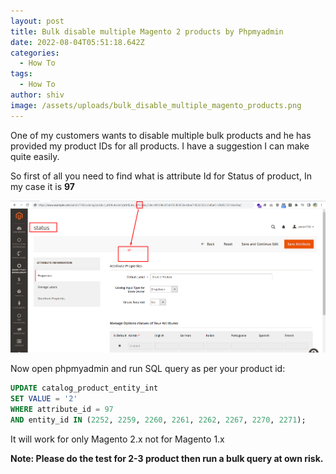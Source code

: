 ```yaml
---
layout: post
title: Bulk disable multiple Magento 2 products by Phpmyadmin
date: 2022-08-04T05:51:18.642Z
categories:
  - How To
tags:
  - How To
author: shiv
image: /assets/uploads/bulk_disable_multiple_magento_products.png
---
```

One of my customers wants to disable multiple bulk products and he has provided my product IDs for all products. I have a suggestion I can make quite easily.

So first of all you need to find what is attribute Id for Status of product, In my case it is **97**



![Find Status Attribute ID](/assets/uploads/status_id.png "Find Status Attribute ID")

Now open phpmyadmin and run SQL query as per your product id:

```sql
UPDATE catalog_product_entity_int
SET VALUE = '2'
WHERE attribute_id = 97
AND entity_id IN (2252, 2259, 2260, 2261, 2262, 2267, 2270, 2271);
```



It will work for only Magento 2.x not for Magento 1.x



**Note: Please do the test for 2-3 product then run a bulk query at own risk.**